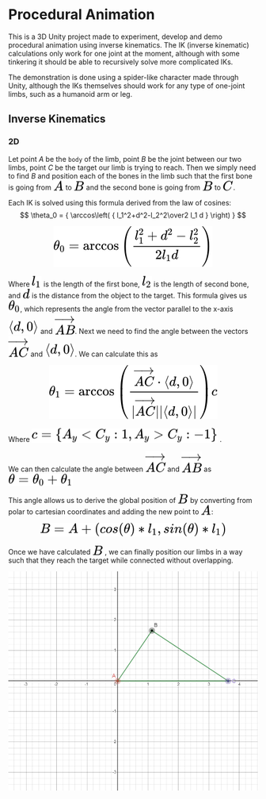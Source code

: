 # Procedural Animation

This is a 3D Unity project made to experiment, develop and demo procedural animation using inverse kinematics. The IK (inverse kinematic) calculations only work for one joint at the moment, although with some tinkering it should be able to recursively solve more complicated IKs.

The demonstration is done using a spider-like character made through Unity, although the IKs themselves should work for any type of one-joint limbs, such as a humanoid arm or leg.

## Inverse Kinematics

### 2D

Let point $A$ be the `body` of the limb, point $B$ be the joint between our two limbs, point $C$ be the target our limb is trying to reach. Then we simply need to find $B$ and position each of the bones in the limb such that the first bone is going from <!-- $A$ --> <img style="transform: translateY(0.1em); background: white;" src="svg\DnAW9dbK6y.svg"> to <!-- $B$ --> <img style="transform: translateY(0.1em); background: white;" src="svg\uPwik1WLIm.svg"> and the second bone is going from <!-- $B$ --> <img style="transform: translateY(0.1em); background: white;" src="svg\u7S9dT4RD9.svg"> to <!-- $C$ --> <img style="transform: translateY(0.1em); background: white;" src="svg\UUGwv5SFR8.svg">.

Each IK is solved using this formula derived from the law of cosines:
$$
\theta_0 = { \arccos\left( { l_1^2+d^2-l_2^2\over2 l_1 d } \right) }
$$ 

<div align="center"><img style="background: white;" src="svg\zlWwaB4i6u.svg"></div>

Where <!-- $l_1$ --> <img style="transform: translateY(0.1em); background: white;" src="svg\LThvZL0SNl.svg"> is the length of the first bone, <!-- $l_2$ --> <img style="transform: translateY(0.1em); background: white;" src="svg\okrg28Ou1q.svg"> is the length of second bone, and <!-- $d$ --> <img style="transform: translateY(0.1em); background: white;" src="svg\zNbhCWMPAY.svg"> is the distance from the object to the target. This formula gives us <!-- $\theta_0$ --> <img style="transform: translateY(0.1em); background: white;" src="svg\6YKqVBVbmx.svg">, which represents the angle from the vector parallel to the x-axis <!-- $\left<d,0\right>$ --> <img style="transform: translateY(0.1em); background: white;" src="svg\UBt1XT9pQD.svg"> and <!-- $\overrightarrow{AB}$ --> <img style="transform: translateY(0.1em); background: white;" src="svg\cbxgC7mzU3.svg">\. Next we need to find the angle between the vectors <!-- $\overrightarrow{AC}$ --> <img style="transform: translateY(0.1em); background: white;" src="svg\325INYv7sL.svg"> and <!-- $\left<d,0\right>$ --> <img style="transform: translateY(0.1em); background: white;" src="svg\JaE7H8yFHX.svg">. We can calculate this as 
<!-- $$
\theta_1 = { \arccos\left(\overrightarrow{AC} \cdot \left<d,0\right> \over |\overrightarrow{AC}|\left|\left<d,0\right>\right|\right) c }
$$ --> 

<div align="center"><img style="background: white;" src="svg\E2gswxJD6m.svg"></div>

Where <!-- $c = {\{ A_y < C_y : 1, A_y > C_y : -1 \}}$ --> <img style="transform: translateY(0.1em); background: white;" src="svg\jy0x4HzbBF.svg"> .

We can then calculate the angle between <!-- $\overrightarrow{AC}$ --> <img style="transform: translateY(0.1em); background: white;" src="svg\ieGNcDC98n.svg"> and <!-- $\overrightarrow{AB}$ --> <img style="transform: translateY(0.1em); background: white;" src="svg\bZOklRSeXt.svg"> as <!-- $\theta = \theta_0 + \theta_1$ --> <img style="transform: translateY(0.1em); background: white;" src="svg\mYwCcF00qN.svg">

This angle allows us to derive the global position of <!-- $B$ --> <img style="transform: translateY(0.1em); background: white;" src="svg\ifumTSKfgH.svg"> by converting from polar to cartesian coordinates and adding the new point to <!-- $A$ --> <img style="transform: translateY(0.1em); background: white;" src="svg\JqlCG8than.svg">:
<!-- $$ 
B = A + {\left(cos(\theta) * l_1, sin(\theta) * l_1\right)} 
$$ --> 

<div align="center"><img style="background: white;" src="svg\7ptjwm1F99.svg"></div>

Once we have calculated <!-- $B$ --> <img style="transform: translateY(0.1em); background: white;" src="svg\OEi4kukbVI.svg"> , we can finally position our limbs in a way such that they reach the target while connected without overlapping.

![image info](images/2D-IK.png)
